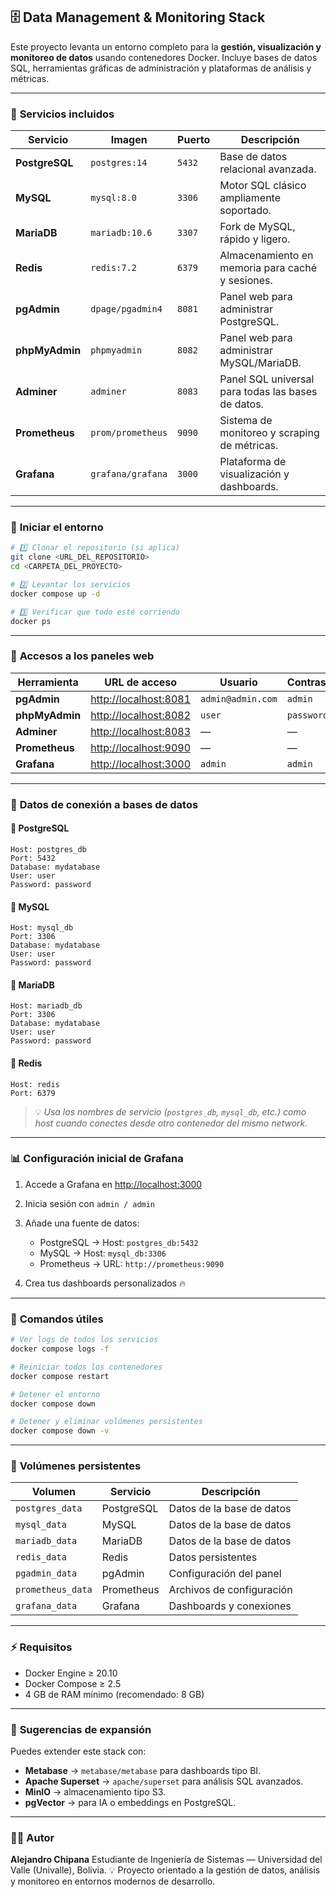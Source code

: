 ## 🗄️ Data Management & Monitoring Stack

Este proyecto levanta un entorno completo para la **gestión, visualización y monitoreo de datos** usando contenedores Docker.
Incluye bases de datos SQL, herramientas gráficas de administración y plataformas de análisis y métricas.

---

### 🧱 **Servicios incluidos**

| Servicio       | Imagen            | Puerto | Descripción                                        |
| -------------- | ----------------- | ------ | -------------------------------------------------- |
| **PostgreSQL** | `postgres:14`     | `5432` | Base de datos relacional avanzada.                 |
| **MySQL**      | `mysql:8.0`       | `3306` | Motor SQL clásico ampliamente soportado.           |
| **MariaDB**    | `mariadb:10.6`    | `3307` | Fork de MySQL, rápido y ligero.                    |
| **Redis**      | `redis:7.2`       | `6379` | Almacenamiento en memoria para caché y sesiones.   |
| **pgAdmin**    | `dpage/pgadmin4`  | `8081` | Panel web para administrar PostgreSQL.             |
| **phpMyAdmin** | `phpmyadmin`      | `8082` | Panel web para administrar MySQL/MariaDB.          |
| **Adminer**    | `adminer`         | `8083` | Panel SQL universal para todas las bases de datos. |
| **Prometheus** | `prom/prometheus` | `9090` | Sistema de monitoreo y scraping de métricas.       |
| **Grafana**    | `grafana/grafana` | `3000` | Plataforma de visualización y dashboards.          |

---

### 🚀 **Iniciar el entorno**

```bash
# 1️⃣ Clonar el repositorio (si aplica)
git clone <URL_DEL_REPOSITORIO>
cd <CARPETA_DEL_PROYECTO>

# 2️⃣ Levantar los servicios
docker compose up -d

# 3️⃣ Verificar que todo esté corriendo
docker ps
```

---

### 🧭 **Accesos a los paneles web**

| Herramienta    | URL de acceso                                  | Usuario           | Contraseña |
| -------------- | ---------------------------------------------- | ----------------- | ---------- |
| **pgAdmin**    | [http://localhost:8081](http://localhost:8081) | `admin@admin.com` | `admin`    |
| **phpMyAdmin** | [http://localhost:8082](http://localhost:8082) | `user`            | `password` |
| **Adminer**    | [http://localhost:8083](http://localhost:8083) | —                 | —          |
| **Prometheus** | [http://localhost:9090](http://localhost:9090) | —                 | —          |
| **Grafana**    | [http://localhost:3000](http://localhost:3000) | `admin`           | `admin`    |

---

### 🧩 **Datos de conexión a bases de datos**

#### 🔹 PostgreSQL

```
Host: postgres_db
Port: 5432
Database: mydatabase
User: user
Password: password
```

#### 🔹 MySQL

```
Host: mysql_db
Port: 3306
Database: mydatabase
User: user
Password: password
```

#### 🔹 MariaDB

```
Host: mariadb_db
Port: 3306
Database: mydatabase
User: user
Password: password
```

#### 🔹 Redis

```
Host: redis
Port: 6379
```

> 💡 *Usa los nombres de servicio (`postgres_db`, `mysql_db`, etc.) como host cuando conectes desde otro contenedor del mismo network.*

---

### 📊 **Configuración inicial de Grafana**

1. Accede a Grafana en [http://localhost:3000](http://localhost:3000)
2. Inicia sesión con `admin / admin`
3. Añade una fuente de datos:

   * PostgreSQL → Host: `postgres_db:5432`
   * MySQL → Host: `mysql_db:3306`
   * Prometheus → URL: `http://prometheus:9090`
4. Crea tus dashboards personalizados 🔥

---

### 🧹 **Comandos útiles**

```bash
# Ver logs de todos los servicios
docker compose logs -f

# Reiniciar todos los contenedores
docker compose restart

# Detener el entorno
docker compose down

# Detener y eliminar volúmenes persistentes
docker compose down -v
```

---

### 💾 **Volúmenes persistentes**

| Volumen           | Servicio   | Descripción               |
| ----------------- | ---------- | ------------------------- |
| `postgres_data`   | PostgreSQL | Datos de la base de datos |
| `mysql_data`      | MySQL      | Datos de la base de datos |
| `mariadb_data`    | MariaDB    | Datos de la base de datos |
| `redis_data`      | Redis      | Datos persistentes        |
| `pgadmin_data`    | pgAdmin    | Configuración del panel   |
| `prometheus_data` | Prometheus | Archivos de configuración |
| `grafana_data`    | Grafana    | Dashboards y conexiones   |

---

### ⚡ **Requisitos**

* Docker Engine ≥ 20.10
* Docker Compose ≥ 2.5
* 4 GB de RAM mínimo (recomendado: 8 GB)

---

### 🧠 **Sugerencias de expansión**

Puedes extender este stack con:

* **Metabase** → `metabase/metabase` para dashboards tipo BI.
* **Apache Superset** → `apache/superset` para análisis SQL avanzados.
* **MinIO** → almacenamiento tipo S3.
* **pgVector** → para IA o embeddings en PostgreSQL.

---

### 🧑‍💻 **Autor**

**Alejandro Chipana**
Estudiante de Ingeniería de Sistemas — Universidad del Valle (Univalle), Bolivia.
💡 Proyecto orientado a la gestión de datos, análisis y monitoreo en entornos modernos de desarrollo.